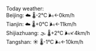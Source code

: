 Today weather:  
Beijing: ☁️ 🌡️-2°C 🌬️←0km/h  
Tianjin: ☁️ 🌡️+0°C 🌬️←11km/h  
Shijiazhuang: 🌫  🌡️+2°C 🌬️↙4km/h  
Tangshan: ☀️ 🌡️-1°C 🌬️←10km/h  
